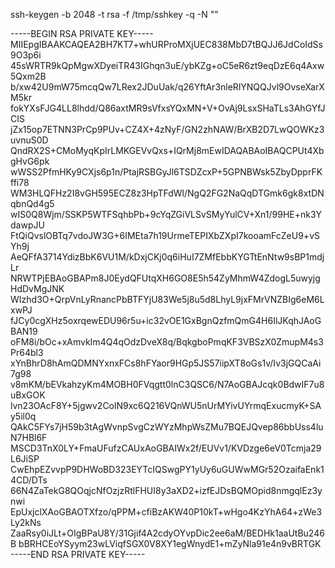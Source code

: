 ssh-keygen -b 2048 -t rsa -f /tmp/sshkey -q -N ""

-----BEGIN RSA PRIVATE KEY-----
MIIEpgIBAAKCAQEA2BH7KT7+whURProMXjUEC838MbD7tBQJJ6JdCoIdSs9O3p6i
45sWRTR9kQpMgwXDyeiTR43IGhqn3uE/ybKZg+oC5eR6zt9eqDzE6q4Axw5Qxm2B
b/xw42U9mW75mcqQw7LRex2JDuUak/q26YftAr3nleRlYNQQJvl9OvseXarXM5kr
fokYXsFJG4LL8lhdd/Q86axtMR9sVfxsYQxMN+V+OvAj9LsxSHaTLs3AhGYfJCIS
jZx15op7ETNN3PrCp9PUv+CZ4X+4zNyF/GN2zhNAW/BrXB2D7LwQOWKz3uvnuS0D
QndRX2S+CMoMyqKpIrLMKGEVvQxs+IQrMj8mEwIDAQABAoIBAQCPUt4XbgHvG6pk
wWSS2PfmHKy9CXjs6p1n/PtajRSBGyJl6TSDZcxP+5GPNBWsk5ZbyDpprFKffi78
WM3HLQFHz2I8vGH595ECZ8z3HpTFdWl/NgQ2FG2NaQqDTGmk6gk8xtDNqbnQd4g5
wIS0Q8Wjm/SSKP5WTFSqhbPb+9cYqZGiVLSvSMyYulCV+Xn1/99HE+nk3YdawpJU
FtQiQvslOBTq7vdoJW3G+6IMEta7h19UrmeTEPIXbZXpI7kooamFcZeU9+vSYh9j
AeQFfA3714YdizBbK6VU1M/kDxjCKj0q6iHuI7ZMfEbbKYGTtEnNtw9sBP1mdjLr
NRWTPjEBAoGBAPm8J0EydQFUtqXH6GO8E5h54ZyMhmW4ZdogL5uwyjgHdDvMgJNK
WIzhd3O+QrpVnLyRnancPbBTFYjU83We5j8u5d8LhyL9jxFMrVNZBIg6eM6LxwPJ
fJCy0cgXHz5oxrqewEDU96r5u+ic32vOE1GxBgnQzfmQmG4H6IlJKqhJAoGBAN19
oFM8i/bOc+xAmvkIm4Q4qOdzDveX8q/BqkgboPmqKF3VBSzX0ZmupM4s3Pr64bl3
xYnBhrD8hAmQDMNYxnxFCs8hFYaor9HGp5JS57iipXT8oGs1v/Iv3jGQCaAi7g98
v8mKM/bEVkahzyKm4MOBH0FVqgtt0lnC3QSC6/N7AoGBAJcqk0BdwIF7u8uBxGOK
lvn23OAcF8Y+5jgwv2ColN9xc6Q216VQnWU5nUrMYivUYrmqExucmyK+SAy5il0q
QAkC5FYs7jH59b3tAgWvnpSvgCzWYzMhpWsZMu7BQEJQvep86bbUss4luN7HBl6F
MSCD3TnX0LY+FmaUFufzCAUxAoGBAIWx2f/EUVv1/KVDzge6eV0Tcmja29L6JiSP
CwEhpEZvvpP9DHWoBD323EYTcIQSwgPY1yUy6uGUWwMGr52OzaifaEnk14CD/DTs
66N4ZaTekG8QOqjcNfOzjzRtlFHUI8y3aXD2+izfEJDsBQMOpid8nmgqlEz3ynwi
EpUxjclXAoGBAOTXfzo/qPPM+cfiBzAKW40P10kT+wHgo4KzYhA64+zWe3Ly2kNs
ZaaRsy0iJLt+OIgBPaU8Y/31Gjif4A2cdyOYvpDic2ee6aM/BEDHk1aaUtBu246B
bBRHCEoYSyym23wLViqfSGX0V8XY1egWnydE1+mZyNla91e4n9vBRTGK
-----END RSA PRIVATE KEY-----
